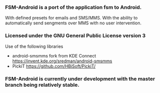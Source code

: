 ### FSM-Android is a port of the application fsm to Android.
With defined presets for emails and SMS/MMS.  With the ability to automatically send sengments over MMS with no user intervention.

### Licensed under the GNU General Public License version 3
Use of the following libraries
- android-smsmms fork from KDE Connect https://invent.kde.org/sredman/android-smsmms
- PickiT https://github.com/HBiSoft/PickiT/

### FSM-Android is currently under development with the master branch being relatively stable. 